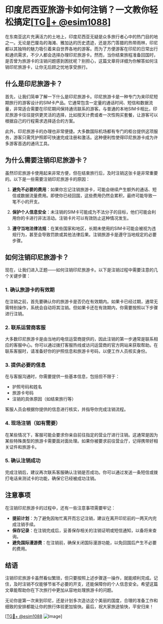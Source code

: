 # 印度尼西亚旅游卡如何注销？一文教你轻松搞定[[TG💪+ @esim1088](https://t.me/s/esim1088)]

在东南亚这片充满活力的土地上，印度尼西亚无疑是众多旅行者心中的热门目的地之一。无论是巴厘岛的海滩、雅加达的历史遗迹，还是苏门答腊的热带雨林，印尼都以其独特的魅力吸引着来自世界各地的游客。而为了方便游客在印尼的日常出行和通讯需求，不少人都会选择办理印尼旅游卡。然而，当你结束旅程准备回国时，是否曾为旅游卡的注销问题感到困扰呢？别担心，这篇文章将详细为你解答如何注销印尼旅游卡，让你无后顾之忧地享受旅行。

## 什么是印尼旅游卡？

首先，让我们简单了解一下什么是印尼旅游卡。印尼旅游卡是一种专门为来印尼短期旅行的游客设计的SIM卡产品。它通常包含一定量的通话时间、短信和数据流量，非常适合需要在印尼期间保持通讯联系的游客。与普通的本地SIM卡相比，印尼旅游卡往往提供更灵活的选择，比如按天计费或者一次性购买套餐，让游客可以根据自己的行程需求选择适合的方案。

此外，印尼旅游卡的办理也非常便捷。大多数国际机场都有专门的柜台提供这项服务，游客只需凭护照即可快速完成注册和激活。这种便利性使得印尼旅游卡成为许多游客首选的通讯工具。

## 为什么需要注销印尼旅游卡？

虽然印尼旅游卡使用起来非常方便，但在结束旅行后，及时注销这张卡是非常重要的。以下是一些需要注销印尼旅游卡的原因：

1. **避免不必要的费用**：如果你忘记注销旅游卡，可能会继续产生额外的通话、短信或数据流量费用。即使你已经回国，这些费用仍然会累积，最终可能导致一笔不小的开支。

2. **保护个人信息安全**：未注销的SIM卡可能成为不法分子的目标，他们可能会利用你的卡进行非法活动。注销卡片可以有效防止这种情况发生。

3. **遵守当地法律法规**：在某些国家和地区，长期未使用的SIM卡可能会被视为违规行为，甚至会导致罚款或其他法律后果。注销旅游卡是遵守当地规定的必要步骤。

## 如何注销印尼旅游卡？

现在，让我们进入正题——如何注销印尼旅游卡。以下是注销过程中需要注意的几个关键步骤：

### 1. 确认旅游卡的有效期

在注销之前，首先要确认你的旅游卡是否仍在有效期内。如果卡已经过期，通常无需特别操作，系统会自动将其注销。但如果卡还在有效期内，你需要按照以下步骤进行注销。

### 2. 联系运营商客服

大多数印尼旅游卡是由当地的电信运营商提供的，因此注销的第一步通常是联系相应的客服中心。你可以通过拨打客服热线或访问运营商的官方网站来获取帮助。在联系客服时，请准备好你的护照信息和旅游卡号码，以便工作人员核实身份。

### 3. 提供必要的信息

在与客服沟通时，你需要提供一些基本信息，包括但不限于：

- 护照号码和姓名
- 旅游卡号码
- 注销的具体原因（如结束旅行等）

客服人员会根据你提供的信息进行核实，并指导你完成注销流程。

### 4. 现场注销（如有需要）

在某些情况下，客服可能会要求你亲自前往指定的营业厅进行注销。这通常是因为某些特殊类型的旅游卡需要面对面处理。如果你被要求前往营业厅，记得携带好相关证件和旅游卡。

### 5. 确认注销成功

完成注销后，建议再次联系客服确认注销是否成功。你可以通过发送一条短信或拨打电话来测试卡的功能，确保它已经被成功注销。

## 注意事项

在注销印尼旅游卡的过程中，还有一些注意事项需要牢记：

- **提前计划**：为了避免因匆忙离开而忘记注销，建议在离开印尼前的一两天内完成注销手续。
- **保存记录**：在注销完成后，妥善保存相关的注销证明或短信通知，以备将来查询。
- **避免国际漫游费**：在注销前，确保关闭国际漫游功能，以免回国后产生不必要的费用。

## 结语

注销印尼旅游卡虽然看似繁琐，但只要按照上述步骤逐一操作，就能顺利完成。记住，及时注销不仅能够节省不必要的开支，还能保障你的个人信息安全。希望这篇文章能帮助你在下次旅行中更加从容地处理旅游卡的问题。

无论你是第一次来到印尼，还是计划多次造访这个美丽的国度，合理的准备工作和细致的安排都能让你的旅行体验更加愉快。最后，祝大家旅途愉快，平安归来！

[[TG💪+ @esim1088](https://t.me/s/esim1088) ![Image](https://i.postimg.cc/4NQfJmqS/Snipaste-2025-05-13-00-14-12.png)]